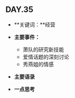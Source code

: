 ## DAY.35
+ **关键词：**经营
+ **主要事件：**
    + 萧队的研究新技能
    + 爱情话题的深刻讨论
    + 秀燕姐的情感
+ **主要语录**


+ **一点思考**